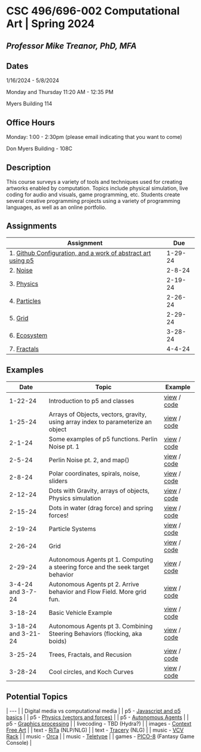 # CSC 496/696-002 Computational Art | Spring 2024
## *Professor Mike Treanor, PhD, MFA*

## Dates
1/16/2024 - 5/8/2024

Monday and Thursday 11:20 AM - 12:35 PM

Myers Building 114

## Office Hours

Monday: 1:00 - 2:30pm (please email indicating that you want to come)

Don Myers Building - 108C

## Description
This course surveys a variety of tools and techniques used for creating artworks enabled by computation. Topics include physical simulation, live coding for audio and visuals, game programming, etc. Students create several creative programming projects using a variety of programming languages, as well as an online portfolio.

<!-- ![The test image](images/test.png) -->

<!-- <img src="./images/test.png" width="100"> -->

## Assignments

| Assignment | Due |
| --- | --- |
| 1. [Github Configuration, and a work of abstract art using p5](./assignments/p5-setup-abstract.html) | 1-29-24 |
| 2. [Noise](./assignments/noise.html) | 2-8-24 |
| 3. [Physics](./assignments/physics.html) | 2-19-24 |
| 4. [Particles](./assignments/particles.html) | 2-26-24 |
| 5. [Grid](./assignments/grid.html) | 2-29-24 |
| 6. [Ecosystem](./assignments/ecosystem.html) | 3-28-24 |
| 7. [Fractals](./assignments/fractals.html) | 4-4-24 |

## Examples

| Date | Topic | Example |
| --- | --- | --- |
| 1-22-24 | Introduction to p5 and classes | [view](./examples/1-22-24) / [code](https://github.com/mtreanor/computational-art-spring2024/blob/main/examples/1-22-24/sketch.js) |
| 1-25-24 | Arrays of Objects, vectors, gravity, using array index to parameterize an object | [view](./examples/1-25-24) / [code](https://github.com/mtreanor/computational-art-spring2024/blob/main/examples/1-25-24/sketch.js) |
| 2-1-24 | Some examples of p5 functions. Perlin Noise pt. 1 | [view](./examples/2-1-24) / [code](https://github.com/mtreanor/computational-art-spring2024/blob/main/examples/2-1-24/sketch.js) |
| 2-5-24 | Perlin Noise pt. 2, and map() | [view](./examples/2-5-24) / [code](https://github.com/mtreanor/computational-art-spring2024/blob/main/examples/2-5-24/sketch.js) |
| 2-8-24 | Polar coordinates, spirals, noise, sliders | [view](./examples/2-8-24) / [code](https://github.com/mtreanor/computational-art-spring2024/blob/main/examples/2-8-24/sketch.js) |
| 2-12-24 | Dots with Gravity, arrays of objects, Physics simulation | [view](./examples/2-12-24) / [code](https://github.com/mtreanor/computational-art-spring2024/blob/main/examples/2-12-24/) |
| 2-15-24 | Dots in water (drag force) and spring forces! | [view](./examples/2-15-24) / [code](https://github.com/mtreanor/computational-art-spring2024/blob/main/examples/2-15-24/) |
| 2-19-24 | Particle Systems | [view](./examples/2-19-24) / [code](https://github.com/mtreanor/computational-art-spring2024/blob/main/examples/2-19-24/) |
| 2-26-24 | Grid | [view](./examples/2-26-24) / [code](https://github.com/mtreanor/computational-art-spring2024/blob/main/examples/2-26-24/) |
| 2-29-24 | Autonomous Agents pt 1. Computing a steering force and the seek target behavior | [view](./examples/2-29-24) / [code](https://github.com/mtreanor/computational-art-spring2024/blob/main/examples/2-29-24/) |
| 3-4-24 and 3-7-24 | Autonomous Agents pt 2. Arrive behavior and Flow Field. More grid fun. | [view](./examples/3-4-24) / [code](https://github.com/mtreanor/computational-art-spring2024/blob/main/examples/3-4-24/) |
| 3-18-24 | Basic Vehicle Example | [view](./examples/3-18-24_basic-vehicle-example) / [code](https://github.com/mtreanor/computational-art-spring2024/blob/main/examples/3-18-24_basic-vehicle-example/) |
| 3-18-24 and 3-21-24 | Autonomous Agents pt 3. Combining Steering Behaviors (flocking, aka boids) | [view](./examples/3-18-24) / [code](https://github.com/mtreanor/computational-art-spring2024/blob/main/examples/3-18-24) |
| 3-25-24 | Trees, Fractals, and Recusion | [view](./examples/3-25-24) / [code](https://github.com/mtreanor/computational-art-spring2024/blob/main/examples/3-25-24) |
| 3-28-24 | Cool circles, and Koch Curves | [view](./examples/3-28-24) / [code](https://github.com/mtreanor/computational-art-spring2024/blob/main/examples/3-28-24) |

## Potential Topics

| --- |
| Digital media vs computational media |
| p5 - [Javascript and p5 basics](https://p5js.org/get-started/) |
| p5 - [Physics (vectors and forces)](https://natureofcode.com/) |
| p5 - [Autonomous Agents](https://natureofcode.com/) |
| p5 - [Graphics processing](https://natureofcode.com/) |
| livecoding - TBD (Hydra?) |
| images - [Context Free Art](https://www.contextfreeart.org/) |
| text - [RiTa](https://rednoise.org/rita/) (NLP/NLG) |
| text - [Tracery](https://github.com/galaxykate/tracery) (NLG) |
| music - [VCV Rack](https://vcvrack.com/Rack) |
| music - [Orca](https://100r.co/site/orca.html) |
| music - [Teletype](https://library.vcvrack.com/monome/teletype) |
| games - [PICO-8](https://www.lexaloffle.com/pico-8.php) (Fantasy Game Console) |